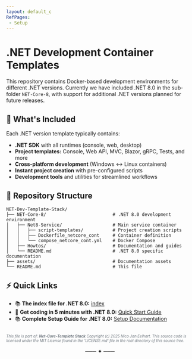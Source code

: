 ```yaml
---
layout: default_c
RefPages:
 - Setup
--- 
```


# .NET Development Container Templates

This repository contains Docker-based development environments for different .NET versions. Currently we have included .NET 8.0 in the sub-folder `NET-Core-8`, with support for additional .NET versions planned for future releases.

## 🎯 What's Included

Each .NET version template typically contains:

- **.NET SDK** with all runtimes (console, web, desktop)
- **Project templates:** Console, Web API, MVC, Blazor, gRPC, Tests, and more
- **Cross-platform development** (Windows ↔ Linux containers)
- **Instant project creation** with pre-configured scripts
- **Development tools** and utilities for streamlined workflows

## 📁 Repository Structure

```text
NET-Dev-Template-Stack/
├── NET-Core-8/                         # .NET 8.0 development environment
│   ├── Net8-Service/                   # Main service container
│   │   ├── script-templates/           # Project creation scripts
│   │   ├── Dockerfile_netcore_cont     # Container definition
│   │   └── compose_netcore_cont.yml    # Docker Compose
│   ├── Howtos/                         # Documentation and guides
│   └── README.md                       # .NET 8.0 specific documentation
├── assets/                             # Documentation assets
└── README.md                           # This file
```

## ⚡ Quick Links

- 📚 **The index file for .NET 8.0:** [index](https://nicojane.github.io/NET-Dev-Template-Stack/NET-Core-8/)
- 🚀 **Get coding in 5 minutes with .NET 8.0:** [Quick Start Guide](https://nicojane.github.io/NET-Dev-Template-Stack/NET-Core-8/Howtos/setup#appendix-i-quick-start-guide)
- 📚 **Complete Setup Guide for .NET 8.0:** [Setup Documentation](https://nicojane.github.io/NET-Dev-Template-Stack/NET-Core-8/Howtos/setup)

<span style="color: #6d757dff; font-size: 10px; font-style: italic;"> <br>
This file is part of: **Net-Core-Template Stack**
Copyright (c) 2025 Nico Jan Eelhart. This source code is licensed under the MIT License found in the  'LICENSE.md' file in the root directory of this source tree.</span>

<center>─── ✦ ───</center>
